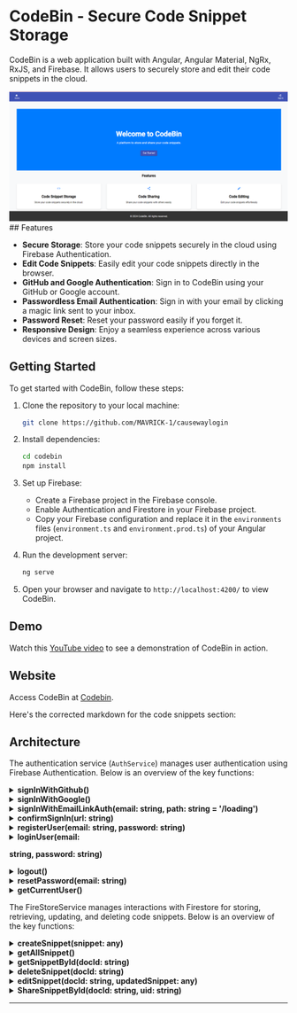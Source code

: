 # CodeBin - Secure Code Snippet Storage

CodeBin is a web application built with Angular, Angular Material, NgRx, RxJS, and Firebase. It allows users to securely store and edit their code snippets in the cloud.

<div align="center">
  <img alt="Demo" src="./Images/websiteImage.png" />
</div>
## Features

- **Secure Storage**: Store your code snippets securely in the cloud using Firebase Authentication.
- **Edit Code Snippets**: Easily edit your code snippets directly in the browser.
- **GitHub and Google Authentication**: Sign in to CodeBin using your GitHub or Google account.
- **Passwordless Email Authentication**: Sign in with your email by clicking a magic link sent to your inbox.
- **Password Reset**: Reset your password easily if you forget it.
- **Responsive Design**: Enjoy a seamless experience across various devices and screen sizes.

## Getting Started

To get started with CodeBin, follow these steps:

1. Clone the repository to your local machine:

   ```bash
   git clone https://github.com/MAVRICK-1/causewaylogin
   ```

2. Install dependencies:

   ```bash
   cd codebin
   npm install
   ```

3. Set up Firebase:

   - Create a Firebase project in the Firebase console.
   - Enable Authentication and Firestore in your Firebase project.
   - Copy your Firebase configuration and replace it in the `environments` files (`environment.ts` and `environment.prod.ts`) of your Angular project.

4. Run the development server:

   ```bash
   ng serve
   ```

5. Open your browser and navigate to `http://localhost:4200/` to view CodeBin.

## Demo

Watch this [YouTube video](https://www.youtube.com/watch?v=_vIxsk2tQR8&list=PL_CHDCAKedMzX2LWcA_WGHUqLnCUAF5V8) to see a demonstration of CodeBin in action.

## Website

Access CodeBin at [Codebin](https://causewaylogin.vercel.app/).

Here's the corrected markdown for the code snippets section:


## Architecture

The authentication service (`AuthService`) manages user authentication using Firebase Authentication. Below is an overview of the key functions:

<details>
<summary><b>signInWithGithub()</b></summary>

Sign in with a GitHub account using Firebase's GitHub provider.

```typescript
signInWithGithub() {
    const auth = getAuth();
    signInWithPopup(auth, new GithubAuthProvider())
        .then((result) => {
            const credential = GithubAuthProvider.credentialFromResult(result)!;
            const token = credential.accessToken;
            const user = result.user;
            // IdP data available using getAdditionalUserInfo(result)
        }).catch((error) => {
            const errorCode = error.code;
            const errorMessage = error.message;
            console.log(error);
        });
}
```

</details>

<details>
<summary><b>signInWithGoogle()</b></summary>

Sign in with a Google account using Firebase's Google provider.

```typescript
signInWithGoogle() {
    const auth = getAuth();
    signInWithPopup(auth, new GoogleAuthProvider())
        .then((result) => {
            this.router.navigate(['/snippet']);
            const credential = GoogleAuthProvider.credentialFromResult(result)!;
            const token = credential.accessToken;
            const user = result.user;
            console.log(user);
            // IdP data available using getAdditionalUserInfo(result)
        }).catch((error) => {
            const errorCode = error.code;
            const errorMessage = error.message;
            console.log(error);
        });
}
```

</details>

<details>
<summary><b>signInWithEmailLinkAuth(email: string, path: string = '/loading')</b></summary>

Send a sign-in email link to the user's email address. The user clicks the link to sign in to the application.

```typescript
signInWithEmailLinkAuth(email: string, path: string = '/loading') {
    const auth = getAuth();
    const actionCodeSettings: ActionCodeSettings = {
        // URL you want to redirect back to. The domain (www.example.com) for this
        // URL must be in the authorized domains list in the Firebase Console.
        url: location.origin + this.location.prepareExternalUrl(path),
        // This must be true.
        handleCodeInApp: true,
    }
    sendSignInLinkToEmail(auth, email, actionCodeSettings)
        .then(() => {
            // The link was successfully sent. Inform the user.
            // Save the email locally so you don't need to ask the user for it again
            // if they open the link on the same device.
            window.localStorage.setItem('emailForSignIn', email);
            this.dialog.open(LinksendComponent)
            console.log('email sent');
            // ...
        })
        .catch((error) => {
            const errorCode = error.code;
            const errorMessage = error.message;
            console.log(error);
            // ...
        });
}
```

</details>

<details>
<summary><b>confirmSignIn(url: string)</b></summary>

Confirm the sign-in link sent via email and sign the user into the application.

```typescript
confirmSignIn(url: string) {
    // Confirm the link is a sign-in with email link.
    const auth = getAuth();
    if (isSignInWithEmailLink(auth, window.location.href)) {
        // Additional state parameters can also be passed via URL.
        // This can be used to continue the user's intended action before triggering
        // the sign-in operation.
        // Get the email if available. This should be available if the user completes
        // the flow on the same device where they started it.
        let email = window.localStorage.getItem('emailForSignIn')!;
        // The client SDK will parse the code from the link for you.
        signInWithEmailLink(auth, email, window.location.href)
            .then((result) => {
                // Clear email from storage.
                window.localStorage.removeItem('emailForSignIn');
                // You can access the new user via result.user
                // Additional user info profile not available via:
                // result.additionalUserInfo.profile == null
                // You can check if the user is new or existing:
                // result.additionalUserInfo.isNewUser
                this.router.navigate(['/snippet']);
                console.log(result);
            })
            .catch((error) => {
                // Some error occurred, you can inspect the code: error.code
                // Common errors could be invalid email and invalid or expired OTPs.
                console.log(error);
                this.router.navigate(['/']);
            });
    }
}
```

</details>

<details>
<summary><b>registerUser(email: string, password: string)</b></summary>

Register a new user with email and password.

```typescript
registerUser(email: string, password: string) {
    const auth = getAuth();
    createUserWithEmailAndPassword(auth, email, password)
        .then((userCredential) => {
            const user = userCredential.user;
            this.dialog.open(SucesspopComponent);
            this.router.navigate(['/snippet']);
        })
        .catch((error) => {
            const errorMessage = error.message;
            if (error.code === 'auth/email-already-in-use') {
                this.dialog.open(EmailAlreadyexistComponent);
            } else {
                this.dialog.open(InvalidEmailComponent);
            }
        });
}
```

</details>

<details>
<summary><b>loginUser(email:

 string, password: string)</b></summary>

Log in an existing user with email and password.

```typescript
loginUser(email: string, password: string) {
    const auth = getAuth();
    signInWithEmailAndPassword(auth, email, password)
        .then((userCredential) => {
            const user = userCredential.user;
            this.router.navigate(['/snippet']);
        })
        .catch((error) => {
            const errorCode = error.code;
            const errorMessage = error.message;
            this.dialog.open(InvalidemailpasswordComponent);
        });
}
```

</details>

<details>
<summary><b>logout()</b></summary>

Log out the current user.

```typescript
logout() {
    const auth = getAuth();
    signOut(auth).then(() => {
        this.uid = undefined;
        this.router.navigate(['/']);
    }).catch((error) => {
        console.log('Error occurred during signout:', error);
    });
}
```

</details>

<details>
<summary><b>resetPassword(email: string)</b></summary>

Send a password reset email to the user's email address.

```typescript
resetPassword(email: string) {
    const auth = getAuth();
    sendPasswordResetEmail(auth, email)
        .then(() => {
            this.dialog.open(LinksendComponent);
        })
        .catch((error) => {
            console.log('Error occurred during password reset:', error);
            this.dialog.open(LinksendComponent);
        });
}
```

</details>

<details>
<summary><b>getCurrentUser()</b></summary>

Get the current authenticated user.

```typescript
getCurrentUser() {
    return getAuth().currentUser;
}
```

</details>

The FireStoreService manages interactions with Firestore for storing, retrieving, updating, and deleting code snippets. Below is an overview of the key functions:

<details>
<summary><b>createSnippet(snippet: any)</b></summary>

Create a new code snippet in Firestore for the current user.

```typescript
async createSnippet(snippet: any) {
    try {
        const uid = this.authService.getUid();
        const docRef = await addDoc(collection(this.db, `users/${uid}/codesamples`), {
            ...snippet,
            by: uid
        });
        console.log("Document written with ID: ", docRef.id);
    } catch (e) {
        console.error("Error adding document: ", e);
        alert("error while creating");
    }
}
```

</details>

<details>
<summary><b>getAllSnippet()</b></summary>

Retrieve all code snippets stored in Firestore for the current user.

```typescript
async getAllSnippet() {
    let result: any[] = []
    const uid = window.localStorage.getItem('uid')
    const querySnapshot = await getDocs(collection(this.db, `users/${uid}/codesamples`));
    querySnapshot.forEach((doc) => {
        result.push({ id: doc.id, ...doc.data() })
    });
    return result
}
```

</details>

<details>
<summary><b>getSnippetById(docId: string)</b></summary>

Retrieve a specific code snippet by its ID from Firestore for the current user.

```typescript
async getSnippetById(docId: string) {
    const uid = window.localStorage.getItem('uid');
    const docRef = doc(this.db, `users/${uid}/codesamples`, docId);
    const docSnap = await getDoc(docRef);

    if (docSnap.exists()) {
        console.log("Document data:", docSnap.data());
        return docSnap.data();
    } else {
        console.log("No such document!");
        return {
            id: "1",
            title: "not found",
            code: "not found"
        };
    }
}
```

</details>

<details>
<summary><b>deleteSnippet(docId: string)</b></summary>

Delete a specific code snippet by its ID from Firestore for the current user.

```typescript
async deleteSnippet(docId: string) {
    try {
        const uid = this.authService.getUid();
        await deleteDoc(doc(this.db, `users/${uid}/codesamples`, docId));
        console.log("Document deleted successfully");
        return true;
    } catch (error) {
        console.error("Error deleting document: ", error);
        return false;
    }
}
```

</details>

<details>
<summary><b>editSnippet(docId: string, updatedSnippet: any)</b></summary>

Update a specific code snippet by its ID in Firestore for the current user.

```typescript
async editSnippet(docId: string, updatedSnippet: any) {
    try {
        const uid = this.authService.getUid();
        const docRef = doc(this.db, `users/${uid}/codesamples`, docId);
        
        await setDoc(docRef, updatedSnippet, { merge: true });

        console.log("Document edited successfully");
        return true;
    } catch (error) {
        console.error("Error editing document: ", error);
        return false;
   

 }
}
```

</details>

<details>
<summary><b>ShareSnippetById(docId: string, uid: string)</b></summary>

Retrieve a specific code snippet by its ID from Firestore for a given user ID (used for sharing).

```typescript
async ShareSnippetById(docId: string, uid: string) {
    const docRef = doc(this.db, `users/${uid}/codesamples`, docId);
    const docSnap = await getDoc(docRef);

    if (docSnap.exists()) {
        console.log("Document data:", docSnap.data());
        return docSnap.data();
    } else {
        console.log("No such document!");
        return {
            id: "1",
            title: "not found",
            code: "not found"
        };
    }
}
```

</details>





---